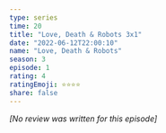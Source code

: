 ```yaml
---
type: series
time: 20
title: "Love, Death & Robots 3x1"
date: "2022-06-12T22:00:10"
name: "Love, Death & Robots"
season: 3
episode: 1
rating: 4
ratingEmoji: ⭐️⭐️⭐️⭐️
share: false
---
```


*[No review was written for this episode]*
